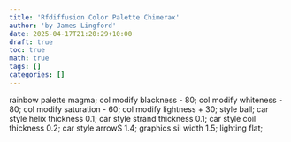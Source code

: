 ```yaml
---
title: 'Rfdiffusion Color Palette Chimerax'
author: 'by James Lingford'
date: 2025-04-17T21:20:29+10:00
draft: true
toc: true
math: true
tags: []
categories: []
---
```


rainbow palette magma; col modify blackness - 80; col modify whiteness - 80; col modify saturation - 60; col modify lightness + 30; style ball; car style helix thickness 0.1; car style strand thickness 0.1; car style coil thickness 0.2; car style arrowS 1.4; graphics sil width 1.5; lighting flat;
